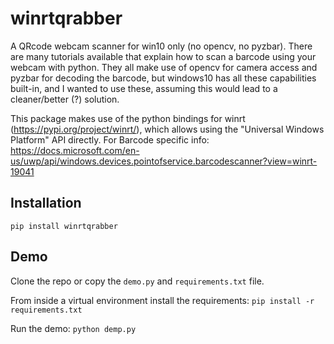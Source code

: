 # winrtqrabber

A QRcode webcam scanner for win10 only (no opencv, no pyzbar).
There are many tutorials available that explain how to scan a barcode using your webcam with python.
They all make use of opencv for camera access and pyzbar for decoding the barcode, but windows10 has all these capabilities built-in, and I wanted to use these, assuming this would lead to a cleaner/better (?) solution.

This package makes use of the python bindings for winrt (https://pypi.org/project/winrt/), which allows using the "Universal Windows Platform" API directly. For Barcode specific info: https://docs.microsoft.com/en-us/uwp/api/windows.devices.pointofservice.barcodescanner?view=winrt-19041

## Installation

`pip install winrtqrabber`

## Demo

Clone the repo or copy the `demo.py` and `requirements.txt` file.

From inside a virtual environment install the requirements:
`pip install -r requirements.txt`

Run the demo:
`python demp.py`
